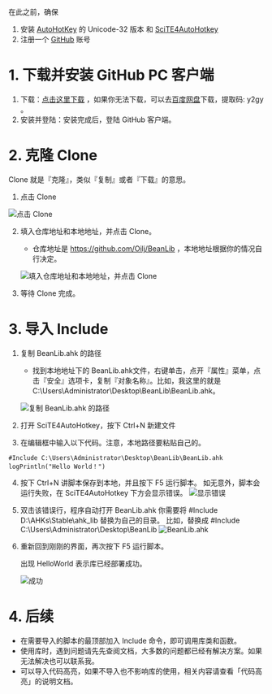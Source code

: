 在此之前，确保

1. 安装 [AutoHotKey](https://autohotkey.com) 的 Unicode-32 版本 和 [SciTE4AutoHotkey](https://autohotkey.com/boards/viewtopic.php?t=62)
2. 注册一个 [GitHub](https://github.com/) 账号

# 1. 下载并安装 GitHub PC 客户端

1. 下载：[点击这里下载](https://desktop.github.com/) ，如果你无法下载，可以去[百度网盘]( https://pan.baidu.com/s/170noT1wYTQIwH9t-ezruyA)下载，提取码: y2gy 。
2. 安装并登陆：安装完成后，登陆 GitHub 客户端。

# 2. 克隆 Clone 
Clone 就是『克隆』，类似『复制』或者『下载』的意思。

1. 点击 Clone 

![点击 Clone ](https://raw.githubusercontent.com/Oilj/GitHubPictureBed/master/20190407100241.png)

2. 填入仓库地址和本地地址，并点击 Clone。

   - 仓库地址是 https://github.com/Oilj/BeanLib ，本地地址根据你的情况自行决定。

   ![填入仓库地址和本地地址，并点击 Clone](https://raw.githubusercontent.com/Oilj/GitHubPictureBed/master/image_24.png)

3. 等待 Clone 完成。

# 3. 导入 Include

1. 复制 BeanLib.ahk 的路径

   - 找到本地地址下的 BeanLib.ahk文件，右键单击，点开『属性』菜单，点击『安全』选项卡，复制『对象名称』。比如，我这里的就是 C:\Users\Administrator\Desktop\BeanLib\BeanLib.ahk。

   ![复制 BeanLib.ahk 的路径](https://raw.githubusercontent.com/Oilj/GitHubPictureBed/master/image_25.png)

2. 打开 SciTE4AutoHotkey，按下 Ctrl+N 新建文件
3. 在编辑框中输入以下代码。注意，本地路径要粘贴自己的。

  ```autohotkey
  #Include C:\Users\Administrator\Desktop\BeanLib\BeanLib.ahk
  logPrintln("Hello World！")
  
  ```
4. 按下 Ctrl+N 讲脚本保存到本地，并且按下 F5 运行脚本。
    如无意外，脚本会运行失败，在 SciTE4AutoHotkey 下方会显示错误。
    ![显示错误](https://raw.githubusercontent.com/Oilj/GitHubPictureBed/master/image_26.png)

5. 双击该错误行，程序自动打开 BeanLib.ahk
   你需要将 #Include D:\AHKs\Stable\ahk_lib 替换为自己的目录。
   比如，替换成 #Include C:\Users\Administrator\Desktop\BeanLib
    ![BeanLib.ahk](https://raw.githubusercontent.com/Oilj/GitHubPictureBed/master/20190407101441.png)

6. 重新回到刚刚的界面，再次按下 F5 运行脚本。

   出现 HelloWorld 表示库已经部署成功。
   


   ![成功](https://raw.githubusercontent.com/Oilj/GitHubPictureBed/master/20190407102303.png)

# 4. 后续
- 在需要导入的脚本的最顶部加入 Include 命令，即可调用库类和函数。
- 使用库时，遇到问题请先先查阅文档，大多数的问题都已经有解决方案。如果无法解决也可以联系我。
- 可以导入代码高亮，如果不导入也不影响库的使用，相关内容请查看「代码高亮」的说明文档。